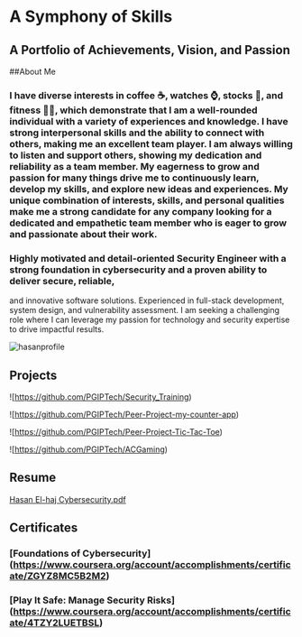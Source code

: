 # **A Symphony of Skills**

## A Portfolio of Achievements, Vision, and Passion

##About Me

###  I have diverse interests in coffee ☕, watches ⌚, stocks 💸, and fitness 🏋️‍♂️, which demonstrate that I am a well-rounded individual with a variety of experiences and knowledge. I have strong interpersonal skills and the ability to connect with others, making me an excellent team player. I am always willing to listen and support others, showing my dedication and reliability as a team member. My eagerness to grow and passion for many things drive me to continuously learn, develop my skills, and explore new ideas and experiences. My unique combination of interests, skills, and personal qualities make me a strong candidate for any company looking for a dedicated and empathetic team member who is eager to grow and passionate about their work.

### Highly motivated and detail-oriented Security Engineer with a strong foundation in cybersecurity and a proven ability to deliver secure, reliable,
and innovative software solutions. Experienced in full-stack development, system design, and vulnerability assessment. I am seeking a challenging
role where I can leverage my passion for technology and security expertise to drive impactful results.


![hasanprofile](https://github.com/user-attachments/assets/32a5b79e-7df6-4bd3-9922-b51bde523f43)

## Projects

![https://github.com/PGIPTech/Security_Training)

![https://github.com/PGIPTech/Peer-Project-my-counter-app)

![https://github.com/PGIPTech/Peer-Project-Tic-Tac-Toe)

![https://github.com/PGIPTech/ACGaming)


## Resume

[Hasan El-haj Cybersecurity.pdf](https://github.com/user-attachments/files/17368846/Hasan.El-haj.Cybersecurity.pdf)


## Certificates 

### [Foundations of Cybersecurity] (https://www.coursera.org/account/accomplishments/certificate/ZGYZ8MC5B2M2)
### [Play It Safe: Manage Security Risks] (https://www.coursera.org/account/accomplishments/certificate/4TZY2LUETBSL)


